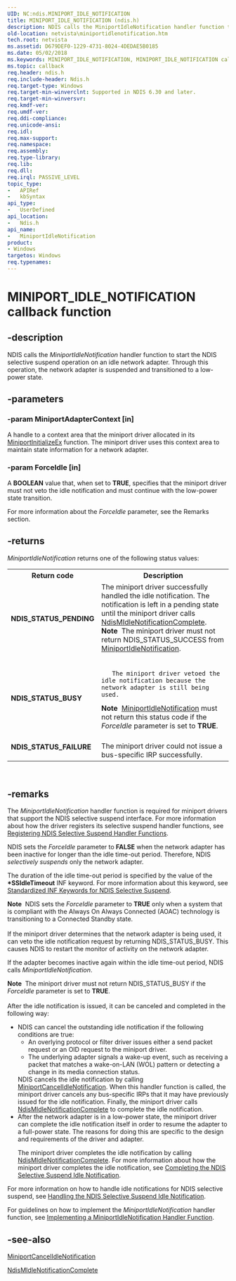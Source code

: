 ```yaml
---
UID: NC:ndis.MINIPORT_IDLE_NOTIFICATION
title: MINIPORT_IDLE_NOTIFICATION (ndis.h)
description: NDIS calls the MiniportIdleNotification handler function to start the NDIS selective suspend operation on an idle network adapter. Through this operation, the network adapter is suspended and transitioned to a low-power state.
old-location: netvista\miniportidlenotification.htm
tech.root: netvista
ms.assetid: D679DEF0-1229-4731-8024-4DEDAE5B0185
ms.date: 05/02/2018
ms.keywords: MINIPORT_IDLE_NOTIFICATION, MINIPORT_IDLE_NOTIFICATION callback, MiniportIdleNotification, MiniportIdleNotification callback function [Network Drivers Starting with Windows Vista], ndis/MiniportIdleNotification, netvista.miniportidlenotification
ms.topic: callback
req.header: ndis.h
req.include-header: Ndis.h
req.target-type: Windows
req.target-min-winverclnt: Supported in NDIS 6.30 and later.
req.target-min-winversvr: 
req.kmdf-ver: 
req.umdf-ver: 
req.ddi-compliance: 
req.unicode-ansi: 
req.idl: 
req.max-support: 
req.namespace: 
req.assembly: 
req.type-library: 
req.lib: 
req.dll: 
req.irql: PASSIVE_LEVEL
topic_type:
-	APIRef
-	kbSyntax
api_type:
-	UserDefined
api_location:
-	Ndis.h
api_name:
-	MiniportIdleNotification
product:
- Windows
targetos: Windows
req.typenames: 
---
```


# MINIPORT_IDLE_NOTIFICATION callback function


## -description



NDIS calls the  <i>MiniportIdleNotification</i> handler function to start the NDIS selective suspend operation on an idle network adapter. Through this operation, the network adapter is suspended and transitioned to a low-power state.




## -parameters




### -param MiniportAdapterContext [in]

A handle to a context area that the miniport driver allocated in its <a href="https://msdn.microsoft.com/b146fa81-005b-4a6c-962d-4cb023ea790e">MiniportInitializeEx</a> function. The miniport driver uses this context area to maintain state information for a network adapter.


### -param ForceIdle [in]

A <b>BOOLEAN</b> value that, when set to <b>TRUE</b>, specifies that the miniport driver must not veto the idle notification and must continue with the low-power state transition.

For more information about the <i>ForceIdle</i> parameter, see the Remarks section.


## -returns



<i>MiniportIdleNotification</i> returns one of the following status values:

<table>
<tr>
<th>Return code</th>
<th>Description</th>
</tr>
<tr>
<td width="40%">
<dl>
<dt><b>NDIS_STATUS_PENDING</b></dt>
</dl>
</td>
<td width="60%">
The miniport driver successfully handled the idle notification. The notification is left in a pending state until the miniport driver calls <a href="https://msdn.microsoft.com/library/windows/hardware/hh451491">NdisMIdleNotificationComplete</a>.

<div class="alert"><b>Note</b>  The miniport driver must not return NDIS_STATUS_SUCCESS from <a href="https://msdn.microsoft.com/D679DEF0-1229-4731-8024-4DEDAE5B0185">MiniportIdleNotification</a>.
</div>
<div> </div>
</td>
</tr>
<tr>
<td width="40%">
<dl>
<dt><b>NDIS_STATUS_BUSY</b></dt>
</dl>
</td>
<td width="60%">

       The miniport driver vetoed the idle notification because the network adapter is still being used.

<div class="alert"><b>Note</b>  <a href="https://msdn.microsoft.com/D679DEF0-1229-4731-8024-4DEDAE5B0185">MiniportIdleNotification</a> must not return this status code if the <i>ForceIdle</i> parameter is set to <b>TRUE</b>.</div>
<div> </div>
</td>
</tr>
<tr>
<td width="40%">
<dl>
<dt><b>NDIS_STATUS_FAILURE</b></dt>
</dl>
</td>
<td width="60%">
The miniport driver could not issue a bus-specific IRP successfully.

</td>
</tr>
</table>
 




## -remarks



The <i>MiniportIdleNotification</i> handler function is required for miniport drivers that support the NDIS selective suspend interface. For more information about how the driver registers its selective suspend handler functions, see <a href="https://msdn.microsoft.com/D4125F14-8356-4D9E-A287-D35D3BF69182">Registering NDIS Selective Suspend Handler Functions</a>.

NDIS sets the <i>ForceIdle</i> parameter to <b>FALSE</b> when the network adapter has been inactive for longer than the idle time-out period. Therefore, NDIS <i>selectively suspends</i> only the network adapter.



The duration of the idle time-out period is specified by the value of the <b>*SSIdleTimeout</b> INF keyword. For more information about this keyword, see <a href="https://msdn.microsoft.com/A45EE23D-1C60-4DA4-82A5-89DB5CE48E21">Standardized INF Keywords for NDIS Selective Suspend</a>. 



<div class="alert"><b>Note</b>  NDIS sets the <i>ForceIdle</i> parameter to <b>TRUE</b> only when a system that is compliant with the Always On Always Connected (AOAC) technology is transitioning to a Connected Standby state. </div>
<div> </div>
If the miniport driver determines that the network adapter is being used, it can veto the idle notification request by returning NDIS_STATUS_BUSY. This causes NDIS to restart the monitor of activity on the network adapter. 

If the adapter becomes inactive again within the idle time-out period, NDIS calls <i>MiniportIdleNotification</i>. 

<div class="alert"><b>Note</b>  The miniport driver must not return NDIS_STATUS_BUSY  if the <i>ForceIdle</i> parameter is set to <b>TRUE</b>.</div>
<div> </div>
After the idle notification is issued, it can be canceled and completed in the following way:

<ul>
<li>
NDIS can cancel the outstanding idle notification if the following conditions are true:

<ul>
<li>
An overlying protocol or filter driver issues either a send packet request or an OID request to the miniport driver. 


</li>
<li>
The underlying adapter signals a wake-up event, such as receiving a packet that matches a wake-on-LAN (WOL) pattern or detecting a change in its media connection status. 


</li>
</ul>
NDIS cancels the idle notification by calling <a href="https://msdn.microsoft.com/9965E4EA-10E3-4240-9E4F-D3B49B8F9593">MiniportCancelIdleNotification</a>. When this handler function is called, the miniport driver cancels any bus-specific IRPs that it may have previously issued for the idle notification. 
Finally, the miniport driver calls <a href="https://msdn.microsoft.com/library/windows/hardware/hh451491">NdisMIdleNotificationComplete</a> to complete the idle notification.

</li>
<li>
 After the network adapter is in a low-power state, the miniport driver can complete the idle notification itself in order to resume the adapter to a full-power state. The reasons for doing this are specific to the design and requirements of the driver and adapter. 

The miniport driver completes the idle notification  by calling <a href="https://msdn.microsoft.com/library/windows/hardware/hh451491">NdisMIdleNotificationComplete</a>. For more information about how the miniport driver completes the idle notification, see <a href="https://msdn.microsoft.com/2330A8EE-DC8B-4244-935C-DEF20A6EB5E7">Completing the NDIS Selective Suspend Idle Notification</a>.

</li>
</ul>
For more information on how to handle idle notifications for NDIS selective suspend, see <a href="https://msdn.microsoft.com/02D13260-5816-4621-8527-E1E79C9AE975">Handling the NDIS Selective Suspend Idle Notification</a>.

For guidelines on how to implement the <i>MiniportIdleNotification</i> handler function, see <a href="https://msdn.microsoft.com/F2F8C98F-D8B3-49A6-819D-BC0EC936F41E">Implementing a MiniportIdleNotification Handler Function</a>.




## -see-also




<b></b>



<a href="https://msdn.microsoft.com/9965E4EA-10E3-4240-9E4F-D3B49B8F9593">MiniportCancelIdleNotification</a>



<a href="https://msdn.microsoft.com/library/windows/hardware/hh451491">NdisMIdleNotificationComplete</a>
 

 

